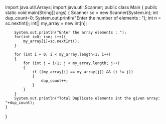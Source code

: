 
import java.util.Arrays;
import java.util.Scanner;
public class Main {
  public static void main(String[] args) 
    {
        Scanner sc = new Scanner(System.in);
        int dup_count=0;
        System.out.println("Enter the number of elements : ");
        int n = sc.nextInt();
        int[] my_array = new int[n];
        
        System.out.println("Enter the array elements : ");
        for(int i=0; i<n; i++){
            my_array[i]=sc.nextInt();
        }
        
        for (int i = 0; i < my_array.length-1; i++)
        {
            for (int j = i+1; j < my_array.length; j++)
            {
                if ((my_array[i] == my_array[j]) && (i != j))
                {
                    dup_count++;
                }
            }
        }
        System.out.println("Total Duplicate elements int the given array: "+dup_count);
    }    
}

